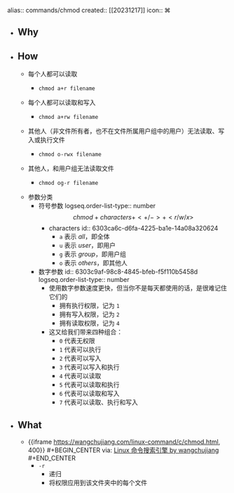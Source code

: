 alias:: commands/chmod
created:: [[20231217]]
icon:: ⌘
- ## Why
- ## How
  - 每个人都可以读取
    - ```shell
      chmod a+r filename
      ```
  - 每个人都可以读取和写入
    - ```shell
      chmod a+rw filename
      ```
  - 其他人（非文件所有者，也不在文件所属用户组中的用户）无法读取、写入或执行文件
    - ```shell
      chmod o-rwx filename
      ```
  - 其他人，和用户组无法读取文件
    - ```shell
      chmod og-r filename
      ```
  - 参数分类
    - 符号参数
      logseq.order-list-type:: number
      $$chmod + characters + <+/-> + <r/w/x>$$
      - characters
        id:: 6303ca6c-d6fa-4225-ba1e-14a08a320624
        - `a` 表示 *all*，即全体
        - `u` 表示 *user*，即用户
        - `g` 表示 *group*，即用户组
        - `o` 表示 *others*，即其他人
    - 数字参数
      id:: 6303c9af-98c8-4845-bfeb-f5f110b5458d
      logseq.order-list-type:: number
      - 使用数字参数速度更快，但当你不是每天都使用的话，是很难记住它们的
        - 拥有执行权限，记为 `1`
        - 拥有写入权限，记为 `2`
        - 拥有读取权限，记为 `4`
      - 这又给我们带来四种组合：
        - `0` 代表无权限
        - `1` 代表可以执行
        - `2` 代表可以写入
        - `3` 代表可以写入和执行
        - `4` 代表可以读取
        - `5` 代表可以读取和执行
        - `6` 代表可以读取和写入
        - `7` 代表可以读取、执行和写入
- ## What
  - {{iframe https://wangchujiang.com/linux-command/c/chmod.html, 400}}
    #+BEGIN_CENTER
    via: [Linux 命令搜索引擎 by wangchujiang](https://wangchujiang.com/linux-command/c/chmod.html)
    #+END_CENTER
    - `-r`
      - 递归
      - 将权限应用到该文件夹中的每个文件